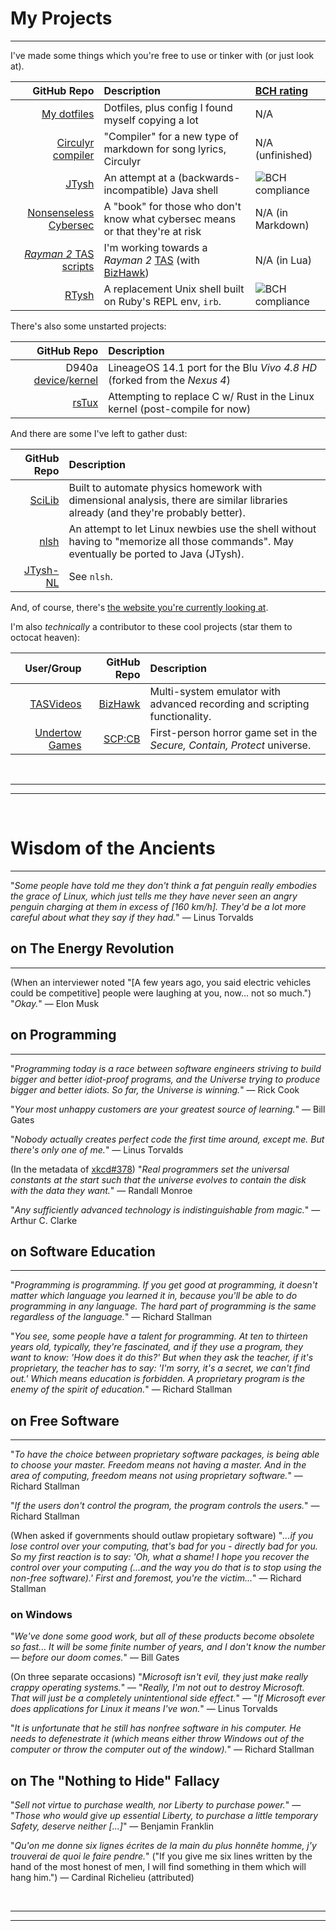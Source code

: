 # My Projects
***
I've made some things which you're free to use or tinker with (or just look at).

GitHub Repo | Description | [BCH rating](https://bettercodehub.com/)
--:|:--|:--
[My dotfiles](https://github.com/YoshiRulz/dotfiles-plus) | Dotfiles, plus config I found myself copying a lot | N/A
[Circulyr compiler](https://github.com/YoshiRulz/circulyrc) | "Compiler" for a new type of markdown for song lyrics, Circulyr | N/A (unfinished)
[JTysh](https://github.com/YoshiRulz/JTysh) | An attempt at a (backwards-incompatible) Java shell | ![BCH compliance](https://bettercodehub.com/edge/badge/YoshiRulz/JTysh?branch=master)
[Nonsenseless Cybersec](https://yoshirulz.github.io/Nonsenseless-Cybersec/overview) | A "book" for those who don't know what cybersec means or that they're at risk | N/A (in Markdown)
[*Rayman 2* TAS scripts](https://github.com/YoshiRulz/Rayman2-TAS-scripts) | I'm working towards a *Rayman 2* [TAS](http://tasvideos.org/WelcomeToTASVideos.html) (with [BizHawk](https://github.com/TASVideos/BizHawk)) | N/A (in Lua)
[RTysh](https://github.com/YoshiRulz/RTysh) | A replacement Unix shell built on Ruby's REPL env, `irb`. | ![BCH compliance](https://bettercodehub.com/edge/badge/YoshiRulz/RTysh?branch=master)

There's also some unstarted projects:

GitHub Repo | Description
--:|:--
D940a [device](https://github.com/YoshiRulz/android_device_blu_d940a)/[kernel](https://github.com/YoshiRulz/blu-kernel-d940a) | LineageOS 14.1 port for the Blu *Vivo 4.8 HD* (forked from the *Nexus 4*)
[rsTux](https://github.com/YoshiRulz/rsTux) | Attempting to replace C w/ Rust in the Linux kernel (post-compile for now)

And there are some I've left to gather dust:

GitHub Repo | Description
--:|:--
[SciLib](https://github.com/YoshiRulz/SciLib) | Built to automate physics homework with dimensional analysis, there are similar libraries already (and they're probably better).
[nlsh](https://github.com/YoshiRulz/nlsh) | An attempt to let Linux newbies use the shell without having to "memorize all those commands". May eventually be ported to Java (JTysh).
[JTysh-NL](https://github.com/YoshiRulz/JTysh-NL) | See `nlsh`.

And, of course, there's [the website you're currently looking at](https://github.com/YoshiRulz/YoshiRulz.github.io).

I'm also *technically* a contributor to these cool projects (star them to octocat heaven):

User/Group | GitHub Repo | Description
--:|--:|:--
[TASVideos](http://tasvideos.org) | [BizHawk](https://github.com/TASVideos/BizHawk) | Multi-system emulator with advanced recording and scripting functionality.
[Undertow Games](https://undertowgames.com) | [SCP:CB](https://github.com/Regalis11/scpcb) | First-person horror game set in the *Secure, Contain, Protect* universe.

 

***

***

 

# Wisdom of the Ancients
***
"*Some people have told me they don't think a fat penguin really embodies the grace of Linux, which just tells me they have never seen an angry penguin charging at them in excess of [160 km/h]. They'd be a lot more careful about what they say if they had.*" — Linus Torvalds

## on The Energy Revolution 
***
(When an interviewer noted "[A few years ago, you said electric vehicles could be competitive] people were laughing at you, now... not so much.") "*Okay.*" — Elon Musk

## on Programming
***
"*Programming today is a race between software engineers striving to build bigger and better idiot-proof programs, and the Universe trying to produce bigger and better idiots. So far, the Universe is winning.*" — Rick Cook

"*Your most unhappy customers are your greatest source of learning.*" — Bill Gates

"*Nobody actually creates perfect code the first time around, except me. But there's only one of me.*" — Linus Torvalds

(In the metadata of [xkcd#378](https://xkcd.com/378)) "*Real programmers set the universal constants at the start such that the universe evolves to contain the disk with the data they want.*" — Randall Monroe

"*Any sufficiently advanced technology is indistinguishable from magic.*" — Arthur C. Clarke

## on Software Education
***
"*Programming is programming. If you get good at programming, it doesn't matter which language you learned it in, because you'll be able to do programming in any language. The hard part of programming is the same regardless of the language.*" — Richard Stallman

"*You see, some people have a talent for programming. At ten to thirteen years old, typically, they're fascinated, and if they use a program, they want to know: 'How does it do this?' But when they ask the teacher, if it's proprietary, the teacher has to say: 'I'm sorry, it's a secret, we can't find out.' Which means education is forbidden. A proprietary program is the enemy of the spirit of education.*" — Richard Stallman

## on Free Software
***
"*To have the choice between proprietary software packages, is being able to choose your master. Freedom means not having a master. And in the area of computing, freedom means not using proprietary software.*" — Richard Stallman

"*If the users don't control the program, the program controls the users.*" — Richard Stallman

(When asked if governments should outlaw propietary software) "*...if you lose control over your computing, that's bad for you - directly bad for you. So my first reaction is to say: 'Oh, what a shame! I hope you recover the control over your computing (...and the way you do that is to stop using the non-free software).' First and foremost, you're the victim...*" — Richard Stallman

### on Windows
"*We've done some good work, but all of these products become obsolete so fast... It will be some finite number of years, and I don't know the number — before our doom comes.*" — Bill Gates

(On three separate occasions) "*Microsoft isn't evil, they just make really crappy operating systems.*" — "*Really, I'm not out to destroy Microsoft. That will just be a completely unintentional side effect.*" — "*If Microsoft ever does applications for Linux it means I've won.*" — Linus Torvalds

"*It is unfortunate that he still has nonfree software in his computer. He needs to defenestrate it (which means either throw Windows out of the computer or throw the computer out of the window).*" — Richard Stallman

## on The "Nothing to Hide" Fallacy
"*Sell not virtue to purchase wealth, nor Liberty to purchase power.*" — "*Those who would give up essential Liberty, to purchase a little temporary Safety, deserve neither [...]*" — Benjamin Franklin

"*Qu'on me donne six lignes écrites de la main du plus honnête homme, j'y trouverai de quoi le faire pendre.*" ("If you give me six lines written by the hand of the most honest of men, I will find something in them which will hang him.") — Cardinal Richelieu (attributed)

 

***

***
